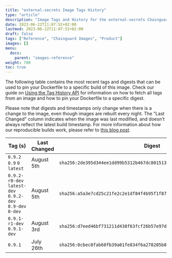 ```yaml
---
title: "external-secrets Image Tags History"
type: "article"
description: "Image Tags and History for the external-secrets Chainguard Image"
date: 2023-06-22T11:07:52+02:00
lastmod: 2023-06-22T11:07:52+02:00
draft: false
tags: ["Reference", "Chainguard Images", "Product"]
images: []
menu:
  docs:
    parent: "images-reference"
weight: 700
toc: true
---
```


The following table contains the most recent tags and digests that can be used to pin your Dockerfile to a specific build of this image. Check our guide on [Using the Tag History API](/chainguard/chainguard-images/using-the-tag-history-api/) for information on how to fetch all tags from an image and how to pin your Dockerfile to a specific digest.

Please note that digests and timestamps only change when there is a change to the image, even though images are rebuilt every night. The "Last Changed" column indicates when the image was last modified, and doesn't always reflect the latest build timestamp. For more information about how our reproducible builds work, please refer to [this blog post](https://www.chainguard.dev/unchained/reproducing-chainguards-reproducible-image-builds).

| Tag (s)                                                    | Last Changed | Digest                                                                    |
|------------------------------------------------------------|--------------|---------------------------------------------------------------------------|
|  `0.9.2` `0.9` `0` `latest`                                | August 5th   | `sha256:2de395d344ee1dd99b5312b467dc8015130562c5e8ad7ecd628a80386a815c54` |
|  `0.9.2-r0-dev` `latest-dev` `0.9.2-dev` `0.9-dev` `0-dev` | August 5th   | `sha256:a5a3e7cd25c21fe2c2e1df84f4b95f1f87d7cf6870cc69bb1588a6fa3f29a12e` |
|  `0.9.1-r1-dev` `0.9.1-dev`                                | August 3rd   | `sha256:d7eed46bf731211d438f63fcf26b57e97dac347d2c5eb7e6c432786f1540f7db` |
|  `0.9.1`                                                   | July 26th    | `sha256:0cbec0fab60fb39a01fe834f6a278205b8e2991aead30001c21607d42aebea07` |

